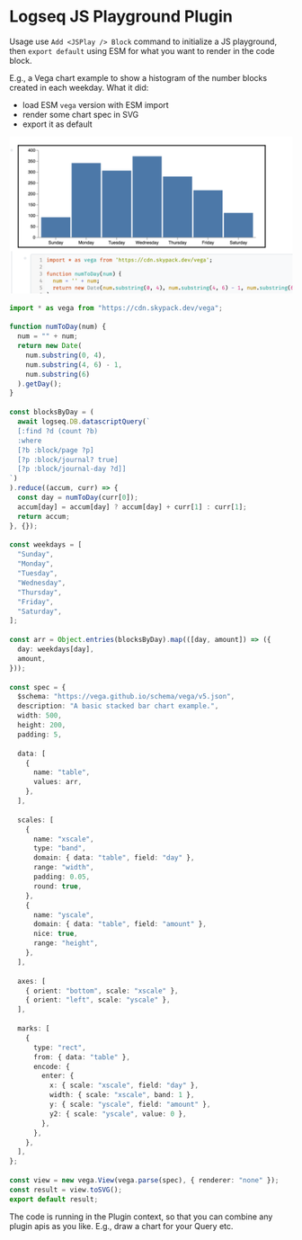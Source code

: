 # Logseq JS Playground Plugin

Usage use `Add <JSPlay /> Block` command to initialize a JS playground, then
`export default` using ESM for what you want to render in the code block.

E.g., a Vega chart example to show a histogram of the number blocks created in each weekday. What it did:

- load ESM `vega` version with ESM import
- render some chart spec in SVG
- export it as default

![](./demo-journal-history-chart.png)

```ts
import * as vega from "https://cdn.skypack.dev/vega";

function numToDay(num) {
  num = "" + num;
  return new Date(
    num.substring(0, 4),
    num.substring(4, 6) - 1,
    num.substring(6)
  ).getDay();
}

const blocksByDay = (
  await logseq.DB.datascriptQuery(`
  [:find ?d (count ?b)
  :where
  [?b :block/page ?p]
  [?p :block/journal? true]
  [?p :block/journal-day ?d]]
`)
).reduce((accum, curr) => {
  const day = numToDay(curr[0]);
  accum[day] = accum[day] ? accum[day] + curr[1] : curr[1];
  return accum;
}, {});

const weekdays = [
  "Sunday",
  "Monday",
  "Tuesday",
  "Wednesday",
  "Thursday",
  "Friday",
  "Saturday",
];

const arr = Object.entries(blocksByDay).map(([day, amount]) => ({
  day: weekdays[day],
  amount,
}));

const spec = {
  $schema: "https://vega.github.io/schema/vega/v5.json",
  description: "A basic stacked bar chart example.",
  width: 500,
  height: 200,
  padding: 5,

  data: [
    {
      name: "table",
      values: arr,
    },
  ],

  scales: [
    {
      name: "xscale",
      type: "band",
      domain: { data: "table", field: "day" },
      range: "width",
      padding: 0.05,
      round: true,
    },
    {
      name: "yscale",
      domain: { data: "table", field: "amount" },
      nice: true,
      range: "height",
    },
  ],

  axes: [
    { orient: "bottom", scale: "xscale" },
    { orient: "left", scale: "yscale" },
  ],

  marks: [
    {
      type: "rect",
      from: { data: "table" },
      encode: {
        enter: {
          x: { scale: "xscale", field: "day" },
          width: { scale: "xscale", band: 1 },
          y: { scale: "yscale", field: "amount" },
          y2: { scale: "yscale", value: 0 },
        },
      },
    },
  ],
};

const view = new vega.View(vega.parse(spec), { renderer: "none" });
const result = view.toSVG();
export default result;
```

The code is running in the Plugin context, so that you can combine any plugin
apis as you like. E.g., draw a chart for your Query etc.
